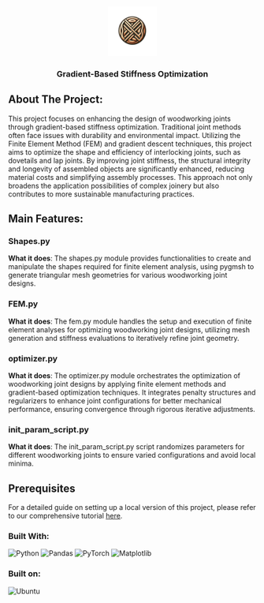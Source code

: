 <a name="readme-top"></a>


<br />
<div align="center">
  <a href="https://github.com/javierlinero/gradient-optimized-joints">
    <img src="/src/images/logo.png" alt="Logo" width="100" height="100">
  </a>
  <h3 align="center">Gradient-Based Stiffness Optimization</h3>

</div>

## About The Project:
This project focuses on enhancing the design of woodworking joints through gradient-based stiffness optimization. Traditional joint methods often face issues with durability and environmental impact. Utilizing the Finite Element Method (FEM) and gradient descent techniques, this project aims to optimize the shape and efficiency of interlocking joints, such as dovetails and lap joints. By improving joint stiffness, the structural integrity and longevity of assembled objects are significantly enhanced, reducing material costs and simplifying assembly processes. This approach not only broadens the application possibilities of complex joinery but also contributes to more sustainable manufacturing practices.

## Main Features:

### Shapes.py
**What it does**: The shapes.py module provides functionalities to create and manipulate the shapes required for finite element analysis, using pygmsh to generate triangular mesh geometries for various woodworking joint designs.
### FEM.py
**What it does**: The fem.py module handles the setup and execution of finite element analyses for optimizing woodworking joint designs, utilizing mesh generation and stiffness evaluations to iteratively refine joint geometry.
### optimizer.py
**What it does**: The optimizer.py module orchestrates the optimization of woodworking joint designs by applying finite element methods and gradient-based optimization techniques. It integrates penalty structures and regularizers to enhance joint configurations for better mechanical performance, ensuring convergence through rigorous iterative adjustments.
### init_param_script.py
**What it does**: 
The init_param_script.py script randomizes parameters for different woodworking joints to ensure varied configurations and avoid local minima.

## Prerequisites
For a detailed guide on setting up a local version of this project, please refer to our comprehensive tutorial [here](/src/prerequisites/README.md).


### Built With:
![Python](https://img.shields.io/badge/python-3670A0?style=for-the-badge&logo=python&logoColor=ffdd54)
![Pandas](https://img.shields.io/badge/pandas-%23150458.svg?style=for-the-badge&logo=pandas&logoColor=white)
![PyTorch](https://img.shields.io/badge/PyTorch-%23EE4C2C.svg?style=for-the-badge&logo=PyTorch&logoColor=white)
![Matplotlib](https://img.shields.io/badge/Matplotlib-%23ffffff.svg?style=for-the-badge&logo=Matplotlib&logoColor=black)

### Built on:
![Ubuntu](https://img.shields.io/badge/Ubuntu-E95420?style=for-the-badge&logo=ubuntu&logoColor=white)